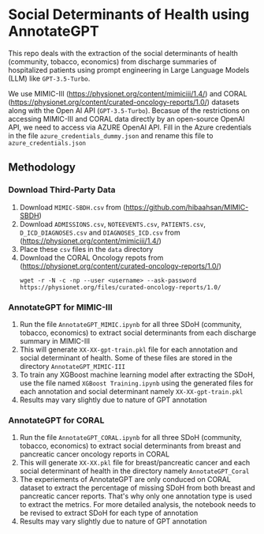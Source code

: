 # Social Determinants of Health using AnnotateGPT

This repo deals with the extraction of the social determinants of health (community, tobacco, economics) from discharge summaries of hospitalized patients using prompt engineering in Large Language Models (LLM) like `GPT-3.5-Turbo`. 

We use MIMIC-III (https://physionet.org/content/mimiciii/1.4/) and CORAL (https://physionet.org/content/curated-oncology-reports/1.0/) datasets along with the Open AI API (`GPT-3.5-Turbo`). Becasue of the restrictions on accessing MIMIC-III and CORAL data directly by an open-source OpenAI API, we need to access via AZURE OpenAI API. Fill in the Azure credentials in the file `azure_credentials_dummy.json` and rename this file to `azure_credentials.json`

## Methodology

### Download Third-Party Data

1. Download `MIMIC-SBDH.csv` from (https://github.com/hibaahsan/MIMIC-SBDH)
2. Download `ADMISSIONS.csv`, `NOTEEVENTS.csv`, `PATIENTS.csv`, `D_ICD_DIAGNOSES.csv` and `DIAGNOSES_ICD.csv` from (https://physionet.org/content/mimiciii/1.4/)
3. Place these `csv` files in the `data` directory
4. Download the CORAL Oncology repots from (https://physionet.org/content/curated-oncology-reports/1.0/)
    ```Shell
    wget -r -N -c -np --user <username> --ask-password https://physionet.org/files/curated-oncology-reports/1.0/
    ```

### AnnotateGPT for MIMIC-III

1. Run the file `AnnotateGPT_MIMIC.ipynb` for all three SDoH (community, tobacco, economics) to extract social determinants from each discharge summary in MIMIC-III
2. This will generate `XX-XX-gpt-train.pkl` file for each annotation and social determinant of health. Some of these files are stored in the directory `AnnotateGPT_MIMIC-III`
3. To train any XGBoost machine learning model after extracting the SDoH, use the file named `XGBoost Training.ipynb` using the generated files for each annotation and social determinant namely `XX-XX-gpt-train.pkl`
4. Results may vary slightly due to nature of GPT annotation

### AnnotateGPT for CORAL

1. Run the file `AnnotateGPT_CORAL.ipynb` for all three SDoH (community, tobacco, economics) to extract social determinants from breast and pancreatic cancer oncology reports in CORAL
2. This will generate `XX-XX.pkl` file for breast/pancreatic cancer and each social determinant of health in the directory namely `AnnotateGPT_Coral`
3. The experiements of AnnotateGPT are only conduced on CORAL dataset to extract the percentage of missing SDoH from both breast and pancreatic cancer reports. That's why only one annotation type is used to extract the metrics. For more detailed analysis, the notebook needs to be revised to extract SDoH for each type of annotation
4. Results may vary slightly due to nature of GPT annotation